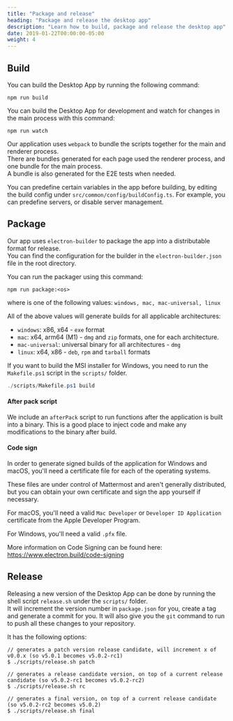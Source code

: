 ```yaml
---
title: "Package and release"
heading: "Package and release the desktop app"
description: "Learn how to build, package and release the desktop app"
date: 2019-01-22T00:00:00-05:00
weight: 4
---
```


## Build

You can build the Desktop App by running the following command:

    npm run build

You can build the Desktop App for development and watch for changes in the main process with this command:

    npm run watch

Our application uses `webpack` to bundle the scripts together for the main and renderer process.  
There are bundles generated for each page used the renderer process, and one bundle for the main process.  
A bundle is also generated for the E2E tests when needed.

You can predefine certain variables in the app before building, by editing the build config under `src/common/config/buildConfig.ts`. For example, you can predefine servers, or disable server management.

## Package

Our app uses `electron-builder` to package the app into a distributable format for release.  
You can find the configuration for the builder in the `electron-builder.json` file in the root directory.

You can run the packager using this command:

    npm run package:<os>

where **<os>** is one of the following values: `windows, mac, mac-universal, linux`

All of the above values will generate builds for all applicable architectures:
- `windows`: x86, x64 - `exe` format
- `mac`: x64, arm64 (M1) - `dmg` and `zip` formats, one for each architecture.
- `mac-universal`: universal binary for all architectures - `dmg`
- `linux`: x64, x86 - `deb`, `rpm` and `tarball` formats

If you want to build the MSI installer for Windows, you need to run the `Makefile.ps1` script in the `scripts/` folder.

```powershell
./scripts/Makefile.ps1 build
```

#### After pack script

We include an `afterPack` script to run functions after the application is built into a binary. This is a good place to inject code and make any modifications to the binary after build.

#### Code sign

In order to generate signed builds of the application for Windows and macOS, you'll need a certificate file for each of the operating systems.

These files are under control of Mattermost and aren't generally distributed, but you can obtain your own certificate and sign the app yourself if necessary.

For macOS, you'll need a valid `Mac Developer` or `Developer ID Application` certificate from the Apple Developer Program.

For Windows, you'll need a valid `.pfx` file.

More information on Code Signing can be found here: https://www.electron.build/code-signing

## Release

Releasing a new version of the Desktop App can be done by running the shell script `release.sh` under the `scripts/` folder.  
It will increment the version number in `package.json` for you, create a tag and generate a commit for you. It will also give you the `git` command to run to push all these changes to your repository.

It has the following options:
```
// generates a patch version release candidate, will increment x of v0.0.x (so v5.0.1 becomes v5.0.2-rc1)
$ ./scripts/release.sh patch

// generates a release candidate version, on top of a current release candidate (so v5.0.2-rc1 becomes v5.0.2-rc2)
$ ./scripts/release.sh rc

// generates a final version, on top of a current release candidate (so v5.0.2-rc2 becomes v5.0.2)
$ ./scripts/release.sh final
```
